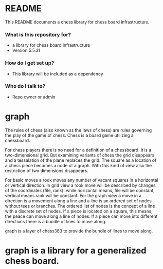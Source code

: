 # README #

This README documents a chess library for chess board infrastructure.

### What is this repository for? ###

* a library for chess board infrastructure
* Version 5.5.31

### How do I get set up? ###

* This library will be included as a dependency

### Who do I talk to? ###

* Repo owner or admin

# graph #

The rules of chess (also known as the laws of chess) are rules governing the play of the game of chess.
Chess is a board game utilizing a chessboard.

For chess players there is no need for a definition of a chessboard: it is a two-dimensional grid.
But examining variants of chess the grid disappears and a tessalation of the plane replaces the grid.
The square as a location of a chess piece becomes a node of a graph. With this kind of view also the
restriction of two dimensions disappears.

For basic moves a rook moves any number of vacant squares in a horizontal or vertical direction.
In grid view a rook move will be described by changes of the coordinates (file, rank): while horizontal
means, file will be constant, vertical means rank will be constant.
For the graph view a move in a direction is a movement along a line and a line is an ordered set of nodes
without tees or branches. The ordered list of nodes is the concept of a line with a discrete set of nodes.
If a piece is located on a square, this means, the peace can move along a line of nodes.
If a piece can move into different directions there is a bundle of lines to move along.

graph is a layer of chess383 to provide the bundle of lines to move along.

# graph is a library for a generalized chess board. #


